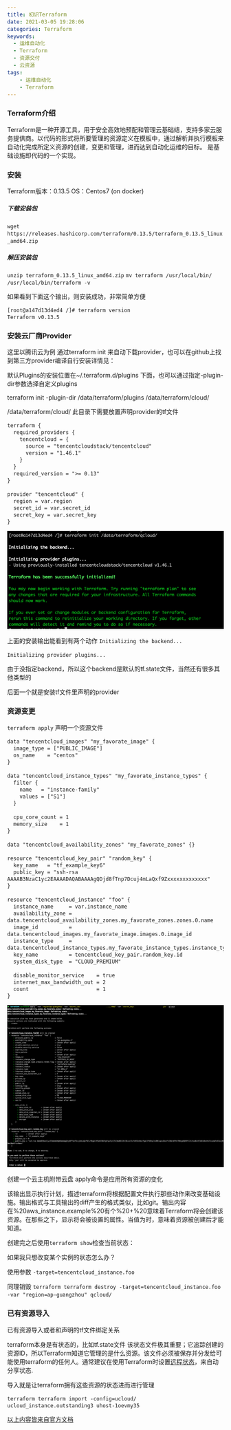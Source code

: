 ```yaml
---
title: 初识Terraform
date: 2021-03-05 19:28:06
categories: Terraform
keywords:
  - 运维自动化
  - Terraform
  - 资源交付
  - 云资源
tags:
    - 运维自动化
    - Terraform
---
```

### Terraform介绍
Terraform是一种开源工具，用于安全高效地预配和管理云基础结，支持多家云服务提供商。以代码的形式将所要管理的资源定义在模板中，通过解析并执行模板来自动化完成所定义资源的创建，变更和管理，进而达到自动化运维的目标。
是基础设施即代码的一个实现。
<!--more-->
### 安装
Terraform版本：0.13.5
OS：Centos7 (on docker)

##### 下载安装包
`wget https://releases.hashicorp.com/terraform/0.13.5/terraform_0.13.5_linux_amd64.zip`
##### 解压安装包
`unzip terraform_0.13.5_linux_amd64.zip`
`mv terraform /usr/local/bin/`
`/usr/local/bin/terraform -v`

如果看到下面这个输出，则安装成功，非常简单方便
```
[root@a147d13d4ed4 /]# terraform version
Terraform v0.13.5
```

### 安装云厂商Provider
这里以腾讯云为例
通过terraform init 来自动下载provider，也可以在github上找到第三方provider编译自行安装详情见：

默认Plugins的安装位置在~/.terraform.d/plugins 下面，也可以通过指定-plugin-dir参数选择自定义plugins

terraform init -plugin-dir /data/terraform/plugins  /data/terraform/cloud/

/data/terraform/cloud/ 此目录下需要放置声明provider的tf文件

```
terraform {
  required_providers {
    tencentcloud = {
      source = "tencentcloudstack/tencentcloud"
      version = "1.46.1"
    }
  }
  required_version = ">= 0.13"
}

provider "tencentcloud" {
  region = var.region
  secret_id = var.secret_id
  secret_key = var.secret_key
}
```

![one](初识Terraform/one.png)

上面的安装输出能看到有两个动作
`Initializing the backend...`

`Initializing provider plugins...`

由于没指定backend，所以这个backend是默认的tf.state文件，当然还有很多其他类型的

后面一个就是安装tf文件里声明的provider

### 资源变更
`terraform apply`
声明一个资源文件
```
data "tencentcloud_images" "my_favorate_image" {
  image_type = ["PUBLIC_IMAGE"]
  os_name    = "centos"
}

data "tencentcloud_instance_types" "my_favorate_instance_types" {
  filter {
    name   = "instance-family"
    values = ["S1"]
  }

  cpu_core_count = 1
  memory_size    = 1
}

data "tencentcloud_availability_zones" "my_favorate_zones" {}

resource "tencentcloud_key_pair" "random_key" {
  key_name   = "tf_example_key6"
  public_key = "ssh-rsa AAAAB3NzaC1yc2EAAAADAQABAAAAgQDjd8fTnp7Dcuj4mLaQxf9Zxxxxxxxxxxxxx"
}

resource "tencentcloud_instance" "foo" {
  instance_name     = var.instance_name
  availability_zone = data.tencentcloud_availability_zones.my_favorate_zones.zones.0.name
  image_id          = data.tencentcloud_images.my_favorate_image.images.0.image_id
  instance_type     = data.tencentcloud_instance_types.my_favorate_instance_types.instance_types.0.instance_type
  key_name          = tencentcloud_key_pair.random_key.id
  system_disk_type  = "CLOUD_PREMIUM"

  disable_monitor_service    = true
  internet_max_bandwidth_out = 2
  count                      = 1
}
```
![two](初识Terraform/two.png)

创建一个云主机附带云盘
apply命令是应用所有资源的变化

该输出显示执行计划，描述terraform将根据配置文件执行那些动作来改变基础设施。输出格式与工具输出的diff产生的格式类似，比如git。输出内容在%20aws_instance.example%20有个%20+%20意味着Terraform将会创建该资源。在那些之下，显示将会被设置的属性。当值为<computed>时，意味着资源被创建后才能知道。

创建完之后使用`terraform show`检查当前状态：

如果我只想改变某个实例的状态怎么办？

使用参数 `-target=tencentcloud_instance.foo`

同理销毁
`terraform terraform destroy -target=tencentcloud_instance.foo  -var "region=ap-guangzhou" qcloud/`

### 已有资源导入
已有资源导入或者和声明的tf文件绑定关系

terraform本身是有状态的，比如tf.state文件
该状态文件极其重要；它追踪创建的资源ID，所以Terraform知道它管理的是什么资源。该文件必须被保存并分发给可能使用terraform的任何人。通常建议在使用Terraform时设置[远程状态](https://www.terraform.io/docs/state/remote.html)，来自动分享状态.

导入就是让terraform拥有这些资源的状态进而进行管理
```
terraform terraform import -config=ucloud/ ucloud_instance.outstanding3 uhost-1oevmy35
```


[以上内容皆来自官方文档](https://www.terraform.io/intro/getting-started/build.html)
